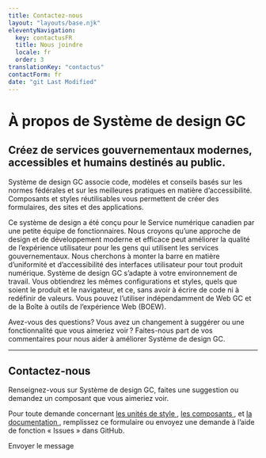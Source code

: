 ```yaml
---
title: Contactez-nous
layout: "layouts/base.njk"
eleventyNavigation:
  key: contactusFR
  title: Nous joindre
  locale: fr
  order: 3
translationKey: "contactus"
contactForm: fr
date: "git Last Modified"
---
```


# À propos de Système de design GC

<h2 class="container-md mt-500 mb-400">Créez de services gouvernementaux modernes, accessibles et humains destinés au public.</h2>

Système de design GC associe code, modèles et conseils basés sur les normes fédérales et sur les meilleures pratiques en matière d’accessibilité. Composants et styles réutilisables vous permettent de créer des formulaires, des sites et des applications.

Ce système de design a été conçu pour le Service numérique canadien par une petite équipe de fonctionnaires. Nous croyons qu’une approche de design et de développement moderne et efficace peut améliorer la qualité de l’expérience utilisateur pour les gens qui utilisent les services gouvernementaux. Nous cherchons à monter la barre en matière d’uniformité et d’accessibilité des interfaces utilisateur pour tout produit numérique. Système de design GC s’adapte à votre environnement de travail. Vous obtiendrez les mêmes configurations et styles, quels que soient le produit et le navigateur, et ce, sans avoir à écrire de code ni à redéfinir de valeurs. Vous pouvez l’utiliser indépendamment de Web GC et de la Boîte à outils de l’expérience Web (BOEW).

Avez-vous des questions? Vous avez un changement à suggérer ou une fonctionnalité que vous aimeriez voir ? Faites-nous part de vos commentaires pour nous aider à améliorer Système de design GC.

<hr class="my-500" />

## Contactez-nous

Renseignez-vous sur Système de design GC, faites une suggestion ou demandez un composant que vous aimeriez voir.

Pour toute demande concernant <a href="https://github.com/cds-snc/gcds-tokens" target="_blank">les unités de style <gcds-icon name="external-link" label="S'ouvre dans un nouvel onglet." margin-left="200" /></a>, <a href="https://github.com/cds-snc/gcds-components" target="_blank">les composants <gcds-icon name="external-link" label="S'ouvre dans un nouvel onglet." margin-left="200" /></a>, et <a href="https://github.com/cds-snc/gcds-docs" target="_blank">la documentation <gcds-icon name="external-link" label="S'ouvre dans un nouvel onglet." margin-left="200" /></a>, remplissez ce formulaire ou envoyez une demande à l’aide de fonction « Issues » dans GitHub.

<form class="my-500 contact-us-form" name="contactFR" method="post">
  <input type="hidden" name="form-name" value="contactFR" />
  <gcds-input type="text" input-id="name" label="Nom complet" size="30" required></gcds-input>
  <gcds-input type="email" input-id="email" label="Adresse courriel" size="30" required></gcds-input>
  <gcds-textarea label="Message" textarea-id="message" hint="Écrivez votre question ou commentaire." required></gcds-textarea>
  <div hidden>
    <gcds-input type="text" input-id="bot-field" label="bot"></gcds-input>
  </div>
  <gcds-button button-role="primary" button-type="submit">
    Envoyer le message
  </gcds-button>
</form>

